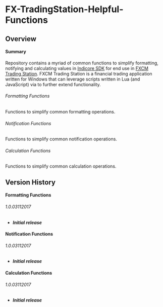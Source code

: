 # FX-TradingStation-Helpful-Functions

## Overview
#### Summary
Repository contains a myriad of common functions to simplify formatting, notifying and calculating values in [Indicore SDK](http://www.fxcodebase.com/bin/products/IndicoreSDK/3.3.0/help/Lua/web-content.html) for end use in [FXCM Trading Station](https://www.fxcm.com/uk/platforms/trading-station/innovative-platform/). FXCM Trading Station is a financial trading application written for Windows that can leverage scripts written in Lua (and JavaScript) via  to further extend functionality.

###### Formatting Functions
Functions to simplify common formatting operations.

###### Notification Functions
Functions to simplify common notification operations.

###### Calculation Functions
Functions to simplify common calculation operations.

## Version History

#### Formatting Functions
###### 1.0.03112017
- ***Initial release***

#### Notification Functions
###### 1.0.03112017
- ***Initial release***

#### Calculation Functions
###### 1.0.03112017
- ***Initial release***
